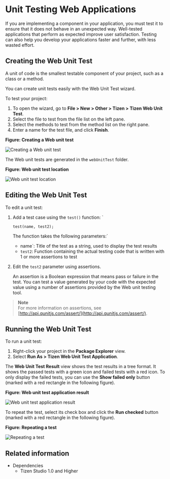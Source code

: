 # Unit Testing Web Applications

If you are implementing a component in your application, you must test it to ensure that it does not behave in an unexpected way. Well-tested applications that perform as expected improve user satisfaction. Testing can also help you develop your applications faster and further, with less wasted effort.

## Creating the Web Unit Test

A unit of code is the smallest testable component of your project, such as a class or a method.

You can create unit tests easily with the Web Unit Test wizard.

To test your project:

1. To open the wizard, go to **File > New > Other > Tizen > Tizen Web Unit Test**.
2. Select the file to test from the file list on the left pane.
3. Select the methods to test from the method list on the right pane.
4. Enter a name for the test file, and click **Finish**.

**Figure: Creating a Web unit test**

![Creating a Web unit test](./media/web_test_tool_test_stub.png)

The Web unit tests are generated in the `webUnitTest` folder.

**Figure: Web unit test location**

![Web unit test location](./media/web_test_tool_stub_location.png)

## Editing the Web Unit Test

To edit a unit test:

1. Add a test case using the `test()` function: `
   ```
   test(name, test2);
   ```
   The function takes the following parameters:`
   - name`: Title of the test as a string, used to display the test results
   - `test2`: Function containing the actual testing code that is written with 1 or more assertions to test

2. Edit the `test2` parameter using assertions.

   An assertion is a Boolean expression that means pass or failure in the test. You can test a value generated by your code with the expected value using a number of assertions provided by the Web unit testing tool.

> **Note**  
> For more information on assertions, see [http://api.qunitjs.com/assert/](http://api.qunitjs.com/assert/).

## Running the Web Unit Test

To run a unit test:

1. Right-click your project in the **Package Explorer** view.
2. Select **Run As > Tizen Web Unit Test Application**.

The **Web Unit Test Result** view shows the test results in a tree format. It shows the passed tests with a green icon and failed tests with a red icon. To only display the failed tests, you can use the **Show failed only** button (marked with a red rectangle in the following figure).

**Figure: Web unit test application result**

![Web unit test application result](./media/web_test_tool_result.png)

To repeat the test, select its check box and click the **Run checked** button (marked with a red rectangle in the following figure).

**Figure: Repeating a test**

![Repeating a test](./media/web_test_tool_repeat.png)

## Related information
* Dependencies
  - Tizen Studio 1.0 and Higher
